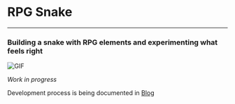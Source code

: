RPG Snake 
======
***
### Building a snake with RPG elements and experimenting what feels right
![GIF](resources/snake.gif)

*Work in progress*

Development process is being documented in [Blog](BLOG.md)